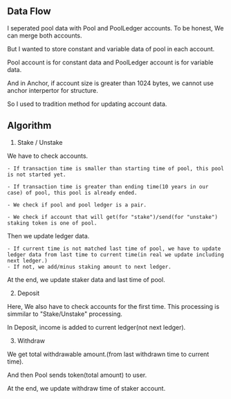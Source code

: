 ## Data Flow

I seperated pool data with Pool and PoolLedger accounts. To be honest, We can merge both accounts.

But I wanted to store constant and variable data of pool in each account.

Pool account is for constant data and PoolLedger account is for variable data.


And in Anchor, if account size is greater than 1024 bytes, we cannot use anchor interpertor for structure.

So I used to tradition method for updating account data.

## Algorithm

1. Stake / Unstake

We have to check accounts.

	- If transaction time is smaller than starting time of pool, this pool is not started yet.
	
	- If transaction time is greater than ending time(10 years in our case) of pool, this pool is already ended.
	
	- We check if pool and pool ledger is a pair.
	
	- We check if account that will get(for "stake")/send(for "unstake") staking token is one of pool.


Then we update ledger data.

	- If current time is not matched last time of pool, we have to update ledger data from last time to current time(in real we update including next ledger.)
	- If not, we add/minus staking amount to next ledger.

At the end, we update staker data and last time of pool.

2. Deposit

Here, We also have to check accounts for the first time. This processing is simmilar to "Stake/Unstake" processing.

In Deposit, income is added to current ledger(not next ledger).

3. Withdraw

We get total withdrawable amount.(from last withdrawn time to current time).

And then Pool sends token(total amount) to user.

At the end, we update withdraw time of staker account.